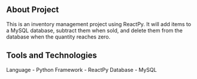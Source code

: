 About Project
-------------
This is an inventory management project using ReactPy. It will add items to a MySQL database, subtract them when sold, and delete them from the database when the quantity reaches zero.

Tools and Technologies
--------------------
Language - Python
Framework - ReactPy
Database - MySQL
